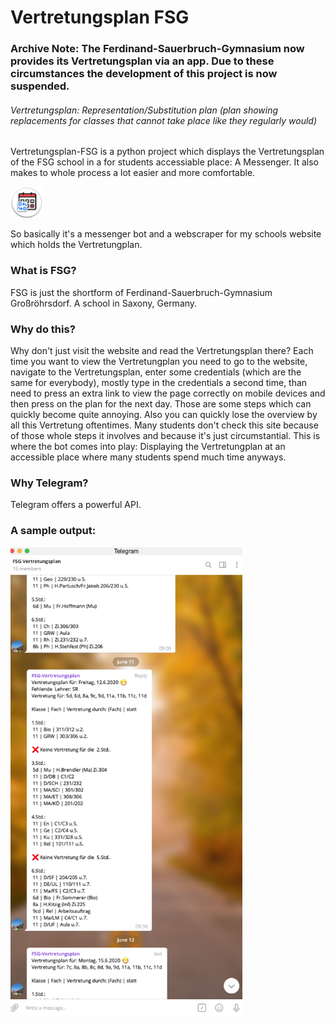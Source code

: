 # Vertretungsplan FSG

### Archive Note: The Ferdinand-Sauerbruch-Gymnasium now provides its Vertretungsplan via an app. Due to these circumstances the development of this project is now suspended.

###### Vertretungsplan: Representation/Substitution plan (plan showing replacements for classes that cannot take place like they regularly would)

Vertretungsplan-FSG is a python project which displays the Vertretungsplan of the FSG school in a for students accessiable place: A Messenger. It also makes to whole process a lot easier and more comfortable.

<img alt="Telegram Group Icon" src="https://raw.githubusercontent.com/sp4c38/vertretungsplan-fsg/master/display_assets/group_icon.png" height=50>

So basically it's a messenger bot and a webscraper for my schools website which holds the Vertretungplan.

### What is FSG?
FSG is just the shortform of Ferdinand-Sauerbruch-Gymnasium Großröhrsdorf. A school in Saxony, Germany.

### Why do this?
Why don't just visit the website and read the Vertretungsplan there? Each time you want to view the Vertretungplan you need to go to the website, navigate to the Vertretungsplan, enter some credentials (which are the same for everybody), mostly type in the credentials a second time, than need to press an extra link to view the page correctly on mobile devices and then press on the plan for the next day. Those are some steps which can quickly become quite annoying. Also you can quickly lose the overview by all this Vertretung oftentimes. Many students don't check this site because of those whole steps it involves and because it's just circumstantial. This is where the bot comes into play: Displaying the Vertretungplan at an accessible place where many students spend much time anyways.

### Why Telegram?
Telegram offers a powerful API.

### A sample output:
<img alt="Telegram Chat Example" src="https://github.com/sp4c38/vertretungsplan-fsg/blob/master/display_assets/telegram_chat_example.png" height=750>
